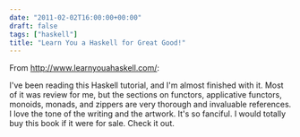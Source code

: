 ```yaml
---
date: "2011-02-02T16:00:00+00:00"
draft: false
tags: ["haskell"]
title: "Learn You a Haskell for Great Good!"
---
```

From http://www.learnyouahaskell.com/:



I've been reading this Haskell tutorial, and I'm almost finished with it. Most of it was review for me, but the sections on functors, applicative functors, monoids, monads, and zippers are very thorough and invaluable references. I love the tone of the writing and the artwork. It's so fanciful. I would totally buy this book if it were for sale. Check it out.

